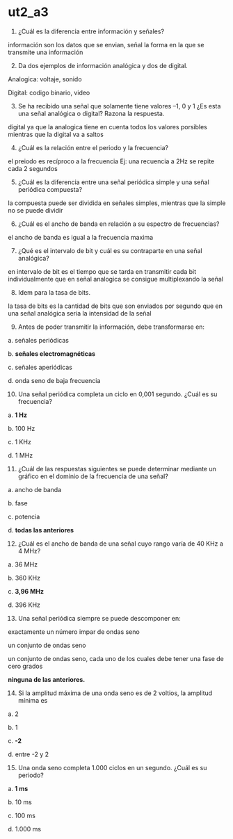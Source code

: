 # ut2_a3

1. ¿Cuál es la diferencia entre información y señales?

información son los datos que se envian, señal la forma en la que se transmite una información

2. Da dos ejemplos de información analógica y dos de digital.

Analogica: voltaje, sonido

Digital: codigo binario, video

3. Se ha recibido una señal que solamente tiene valores –1, 0 y 1 ¿Es esta una señal analógica o digital? Razona la respuesta.

digital ya que la analogica tiene en cuenta todos los valores porsibles mientras que la digital va a saltos

4. ¿Cuál es la relación entre el periodo y la frecuencia?

el preiodo es recíproco a la frecuencia Ej: una recuencia a 2Hz se repite cada 2 segundos

5. ¿Cuál es la diferencia entre una señal periódica simple y una señal periódica compuesta?

la compuesta puede ser dividida en señales simples, mientras que la simple no se puede dividir

6. ¿Cuál es el ancho de banda en relación a su espectro de frecuencias?

el ancho de banda es igual a la frecuencia maxima

7. ¿Qué es el intervalo de bit y cuál es su contraparte en una señal analógica?

en intervalo de bit es el tiempo que se tarda en transmitir cada bit individualmente que en señal analogica se consigue multiplexando la señal

8. Idem para la tasa de bits.

la tasa de bits es la cantidad de bits que son enviados por segundo que en una señal analógica seria la intensidad de la señal

9. Antes de poder transmitir la información, debe transformarse en:

a. señales periódicas

b. **señales electromagnéticas**

c. señales aperiódicas

d. onda seno de baja frecuencia

10. Una señal periódica completa un ciclo en 0,001 segundo. ¿Cuál es su frecuencia?

a. **1 Hz**

b. 100 Hz 

c. 1 KHz 

d. 1 MHz

11. ¿Cuál de las respuestas siguientes se puede determinar mediante un gráfico en el dominio de la frecuencia de una señal?

a. ancho de banda

b. fase

c. potencia

d. **todas las anteriores**

12. ¿Cuál es el ancho de banda de una señal cuyo rango varía de 40 KHz a 4 MHz?

a. 36 MHz 

b. 360 KHz 

c. **3,96 MHz**

d. 396 KHz

13. Una señal periódica siempre se puede descomponer en:

exactamente un número impar de ondas seno

un conjunto de ondas seno

un conjunto de ondas seno, cada uno de los cuales debe tener una fase de cero grados

**ninguna de las anteriores.**

14. Si la amplitud máxima de una onda seno es de 2 voltios, la amplitud mínima es

a. 2

b. 1

c. **-2**

d. entre -2 y 2

15. Una onda seno completa 1.000 ciclos en un segundo. ¿Cuál es su periodo?

a. **1 ms**

b. 10 ms

c. 100 ms 

d. 1.000 ms
